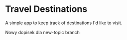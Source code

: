 # Travel Destinations

A simple app to keep track of destinations I'd like to visit.

Nowy dopisek dla new-topic branch
